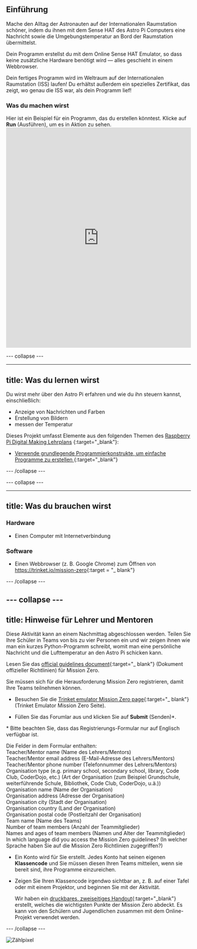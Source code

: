 ## Einführung

Mache den Alltag der Astronauten auf der Internationalen Raumstation schöner, indem du ihnen mit dem Sense HAT des Astro Pi Computers eine Nachricht sowie die Umgebungstemperatur an Bord der Raumstation übermittelst.

Dein Programm erstellst du mit dem Online Sense HAT Emulator, so dass keine zusätzliche Hardware benötigt wird — alles geschieht in einem Webbrowser.

Dein fertiges Programm wird im Weltraum auf der Internationalen Raumstation (ISS) laufen! Du erhältst außerdem ein spezielles Zertifikat, das zeigt, wo genau die ISS war, als dein Programm lief!

### Was du machen wirst

Hier ist ein Beispiel für ein Programm, das du erstellen könntest. Klicke auf **Run** (Ausführen), um es in Aktion zu sehen. <iframe src="https://trinket.io/embed/python/069f6138f7?outputOnly=true&start=result" width="100%" height="600" frameborder="0" marginwidth="0" marginheight="0" allowfullscreen mark="crwd-mark"></iframe> 

\--- collapse \---

* * *

## title: Was du lernen wirst

Du wirst mehr über den Astro Pi erfahren und wie du ihn steuern kannst, einschließlich:

+ Anzeige von Nachrichten und Farben
+ Erstellung von Bildern
+ messen der Temperatur

Dieses Projekt umfasst Elemente aus den folgenden Themen des [Raspberry Pi Digital Making Lehrplans](http://rpf.io/curriculum) {:target="_blank"}:

+ [Verwende grundlegende Programmierkonstrukte, um einfache Programme zu erstellen ](https://curriculum.raspberrypi.org/programming/creator/){:target="_blank"}

\--- /collapse \---

\--- collapse \---

* * *

## title: Was du brauchen wirst

### Hardware

+ Einen Computer mit Internetverbindung

### Software

+ Einen Webbrowser (z. B. Google Chrome) zum Öffnen von <https://trinket.io/mission-zero>{:target = "_ blank"}

\--- /collapse \---

## \--- collapse \---

## title: Hinweise für Lehrer und Mentoren

Diese Aktivität kann an einem Nachmittag abgeschlossen werden. Teilen Sie Ihre Schüler in Teams von bis zu vier Personen ein und wir zeigen ihnen wie man ein kurzes Python-Programm schreibt, womit man eine persönliche Nachricht und die Lufttemperatur an den Astro Pi schicken kann.

Lesen Sie das [official guidelines document](https://astro-pi.org/wp-content/uploads/2018/09/Astro_Pi_Mission_Zero_Guidelines_2018_19_V12_pages.pdf){:target="_ blank"} (Dokument offizieller Richtlinien) für Mission Zero.

Sie müssen sich für die Herausforderung Mission Zero registrieren, damit Ihre Teams teilnehmen können.

+ Besuchen Sie die [Trinket emulator Mission Zero page](https://trinket.io/mission-zero/register){:target="_ blank"} (Trinket Emulator Mission Zero Seite).

+ Füllen Sie das Forumlar aus und klicken Sie auf **Submit** (Senden)\*.

\* Bitte beachten Sie, dass das Registrierungs-Formular nur auf Englisch verfügbar ist.

Die Felder in dem Formular enthalten:  
Teacher/Mentor name (Name des Lehrers/Mentors)  
Teacher/Mentor email address (E-Mail-Adresse des Lehrers/Mentors)  
Teacher/Mentor phone number (Telefonnummer des Lehrers/Mentors)  
Organisation type (e.g. primary school, secondary school, library, Code Club, CoderDojo, etc.) (Art der Organisation (zum Beispiel Grundschule, weiterführende Schule, Bibliothek, Code Club, CoderDojo, u.ä.))  
Organisation name (Name der Organisation)  
Organisation address (Adresse der Organisation)  
Organisation city (Stadt der Organisation)  
Organisation country (Land der Organisation)  
Organisation postal code (Postleitzahl der Organisation)  
Team name (Name des Teams)  
Number of team members (Anzahl der Teammitglieder)  
Names and ages of team members (Namen und Alter der Teammitglieder)  
In which language did you access the Mission Zero guidelines? (In welcher Sprache haben Sie auf die Mission Zero Richtlinien zugegriffen?)

+ Ein Konto wird für Sie erstellt. Jedes Konto hat seinen eigenen **Klassencode** und Sie müssen diesen Ihren Teams mitteilen, wenn sie bereit sind, ihre Programme einzureichen.

+ Zeigen Sie Ihren Klassencode irgendwo sichtbar an, z. B. auf einer Tafel oder mit einem Projektor, und beginnen Sie mit der Aktivität.
    
    Wir haben ein [druckbares, zweiseitiges Handout](https://astro-pi.org/astro_pi_mission_zero_project_print_out_v10_print/){:target="_blank"} erstellt, welches die wichtigsten Punkte der Mission Zero abdeckt. Es kann von den Schülern und Jugendlichen zusammen mit dem Online-Projekt verwendet werden.

\--- /collapse \---

![Zählpixel](https://code.org/api/hour/begin_raspberrypi_astropi.png)
